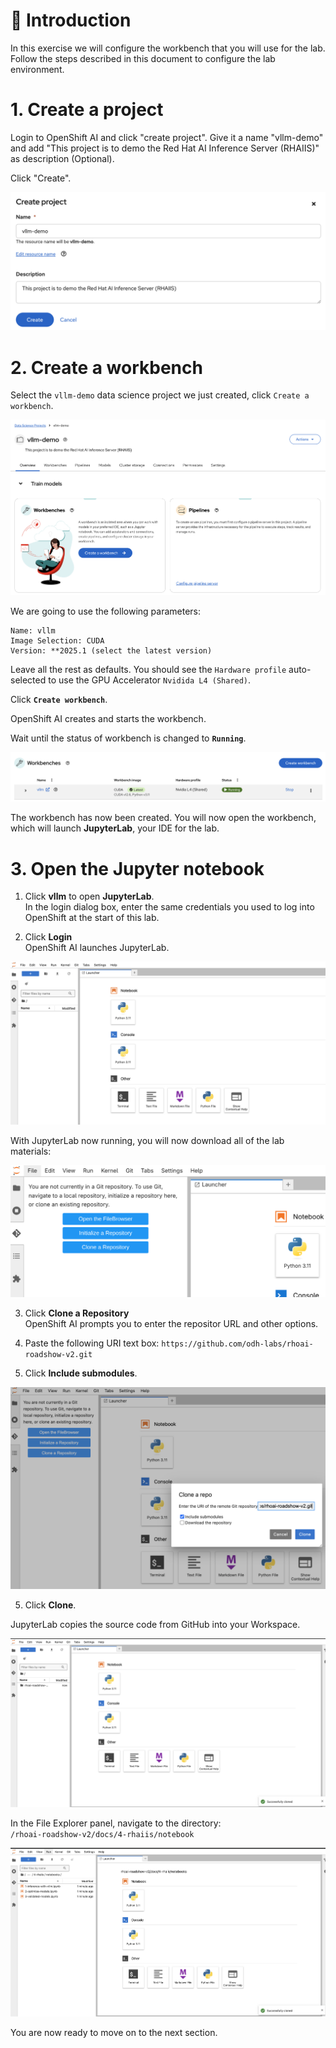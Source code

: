 # 💁 Introduction

In this exercise we will configure the workbench that you will use for the lab. Follow the steps described in this document to configure the lab environment.

# 1. Create a project

Login to OpenShift AI and click "create project". Give it a name "vllm-demo" and add "This project is to demo the Red Hat AI Inference Server (RHAIIS)" as description (Optional).

Click "Create".

![images/create-project.png](images/create-project.png)

# 2. Create a workbench

Select the `vllm-demo` data science project we just created, click `Create a workbench`.

![images/create-workbench.png](images/create-workbench.png)

We are going to use the following parameters:

    Name: vllm
    Image Selection: CUDA
    Version: **2025.1 (select the latest version)
   
Leave all the rest as defaults. You should see the `Hardware profile` auto-selected to use the GPU Accelerator `Nvidida L4 (Shared)`.

Click **`Create workbench`**.

OpenShift AI creates and starts the workbench.

Wait until the status of workbench is changed to **`Running`**.

![images/workbench-ready.png](images/workbench-ready.png)

The workbench has now been created. You will now open the workbench, which will launch **JupyterLab**, your IDE for the lab.  


# 3. Open the Jupyter notebook

1. Click **vllm** to open **JupyterLab**.  
   In the login dialog box, enter the same credentials you used to log into OpenShift at the start of this lab.

2. Click **Login**  
   OpenShift AI launches JupyterLab.  

![images/jupyterlab-ready.png](images/jupyterlab-ready.png)

With JupyterLab now running, you will now download all of the lab materials:  

![images/clone-git-repo-1.png](images/clone-git-repo-1.png)

3. Click **Clone a Repository**  
   OpenShift AI prompts you to enter the repositor URL and other options.  

4. Paste the following URI text box: `https://github.com/odh-labs/rhoai-roadshow-v2.git`  
5. Click **Include submodules**.  

![images/clone-git-repo-2.png](images/clone-git-repo-2.png) 

5. Click **Clone**.  

JupyterLab copies the source code from GitHub into your Workspace.

![images/clone-git-repo-3.png](images/clone-git-repo-3.png) 

In the File Explorer panel, navigate to the directory:  
`/rhoai-roadshow-v2/docs/4-rhaiis/notebook`  


![images/clone-git-repo-4.png](images/clone-git-repo-4.png)  

You are now ready to move on to the next section.
